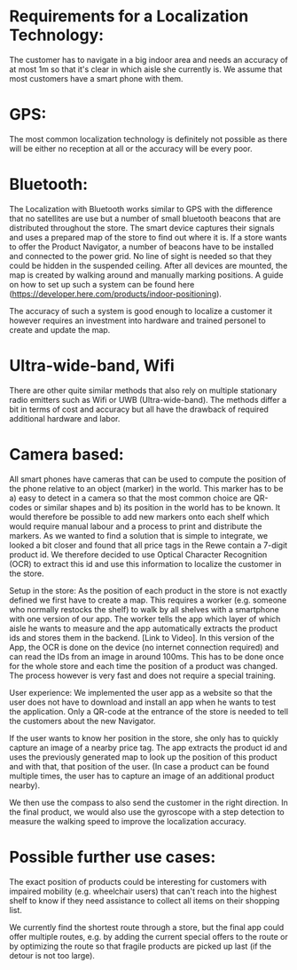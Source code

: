 
# Requirements for a Localization Technology:
The customer has to navigate in a big indoor area and needs an accuracy of at most 1m so that it's clear in which aisle she currently is. We assume that most customers have a smart phone with them.


# GPS:
The most common localization technology is definitely not possible as there will be either no reception at all or the accuracy will be every poor. 


# Bluetooth:
The Localization with Bluetooth works similar to GPS with the difference that no satellites are use but a number of small bluetooth beacons that are distributed throughout the store. The smart device captures their signals and uses a prepared map of the store to find out where it is. 
If a store wants to offer the Product Navigator, a number of beacons have to be installed and connected to the power grid. No line of sight is needed so that they could be hidden in the suspended ceiling. After all devices are mounted, the map is created by walking around and manually marking positions. A guide on how to set up such a system can be found here (https://developer.here.com/products/indoor-positioning). 

The accuracy of such a system is good enough to localize a customer it however requires an investment into hardware and trained personel to create and update the map. 

# Ultra-wide-band, Wifi
There are other quite similar methods that also rely on multiple stationary radio emitters such as Wifi or UWB (Ultra-wide-band). The methods differ a bit in terms of cost and accuracy but all have the drawback of required additional hardware and labor. 


# Camera based:
All smart phones have cameras that can be used to compute the position of the phone relative to an object (marker) in the world. This marker has to be a) easy to detect in a camera so that the most common choice are QR-codes or similar shapes and b) its position in the world has to be known. It would therefore be possible to add new markers onto each shelf which would require manual labour and a process to print and distribute the markers. 
As we wanted to find a solution that is simple to integrate, we looked a bit closer and found that all price tags in the Rewe contain a 7-digit product id. We therefore decided to use Optical Character Recognition (OCR) to extract this id and use this information to localize the customer in the store. 

Setup in the store:
As the position of each product in the store is not exactly defined we first have to create a map. This requires a worker (e.g. someone who normally restocks the shelf) to walk by all shelves with a smartphone with one version of our app. The worker tells the app which layer of which aisle he wants to measure and the app automatically extracts the product ids and stores them in the backend. [Link to Video]. In this version of the App, the OCR is done on the device (no internet connection required) and can read the IDs from an image in around 100ms. 
This has to be done once for the whole store and each time the position of a product was changed. The process however is very fast and does not require a special training. 

User experience:
We implemented the user app as a website so that the user does not have to download and install an app when he wants to test the application. Only a QR-code at the entrance of the store is needed to tell the customers about the new Navigator. 

If the user wants to know her position in the store, she only has to quickly capture an image of a nearby price tag. The app extracts the product id and uses the previously generated map to look up the position of this product and with that, that position of the user. (In case a product can be found multiple times, the user has to capture an image of an additional product nearby).

We then use the compass to also send the customer in the right direction. In the final product, we would also use the gyroscope with a step detection to measure the walking speed to improve the localization accuracy. 



# Possible further use cases:
The exact position of products could be interesting for customers with impaired mobility (e.g. wheelchair users) that can't reach into the highest shelf to know if they need assistance to collect all items on their shopping list. 

We currently find the shortest route through a store, but the final app could offer multiple routes, e.g. by adding the current special offers to the route or by optimizing the route so that fragile products are picked up last (if the detour is not too large). 


 






 
